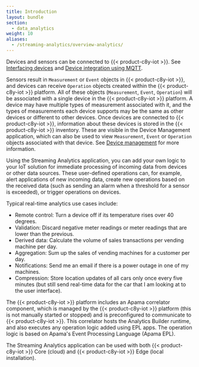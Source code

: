 ```yaml
---
title: Introduction
layout: bundle
section:
  - data_analytics
weight: 10
aliases:
  - /streaming-analytics/overview-analytics/
---
```

Devices and sensors can be connected to {{< product-c8y-iot >}}. See [Interfacing devices](/concepts/interfacing-devices/) and [Device integration using MQTT](/device-integration/mqtt/).

Sensors result in `Measurement` or `Event` objects in {{< product-c8y-iot >}}, and devices can receive `Operation` objects created within the {{< product-c8y-iot >}} platform. All of these objects \(`Measurement`, `Event`, `Operation`\) will be associated with a single device in the {{< product-c8y-iot >}} platform. A device may have multiple types of measurement associated with it, and the types of measurements each device supports may be the same as other devices or different to other devices. Once devices are connected to {{< product-c8y-iot >}}, information about these devices is stored in the {{< product-c8y-iot >}} inventory. These are visible in the Device Management application, which can also be used to view `Measurement`, `Event` or `Operation` objects associated with that device. See [Device management](/section/device_management/) for more information.

Using the Streaming Analytics application, you can add your own logic to your IoT solution for immediate processing of incoming data from devices or other data sources. These user-defined operations can, for example, alert applications of new incoming data, create new operations based on the received data (such as sending an alarm when a threshold for a sensor is exceeded), or trigger operations on devices.

Typical real-time analytics use cases include:

* Remote control: Turn a device off if its temperature rises over 40 degrees.
* Validation: Discard negative meter readings or meter readings that are lower than the previous.
* Derived data: Calculate the volume of sales transactions per vending machine per day.
* Aggregation: Sum up the sales of vending machines for a customer per day.
* Notifications: Send me an email if there is a power outage in one of my machines.
* Compression: Store location updates of all cars only once every five minutes (but still send real-time data for the car that I am looking at to the user interface).

The {{< product-c8y-iot >}} platform includes an Apama correlator component, which is managed by the {{< product-c8y-iot >}} platform \(this is not manually started or stopped\) and is preconfigured to communicate to {{< product-c8y-iot >}}. This correlator hosts the Analytics Builder runtime, and also executes any operation logic added using EPL apps.
The operation logic is based on Apama's Event Processing Language (Apama EPL).

The Streaming Analytics application can be used with both {{< product-c8y-iot >}} Core \(cloud\) and {{< product-c8y-iot >}} Edge \(local installation\).
